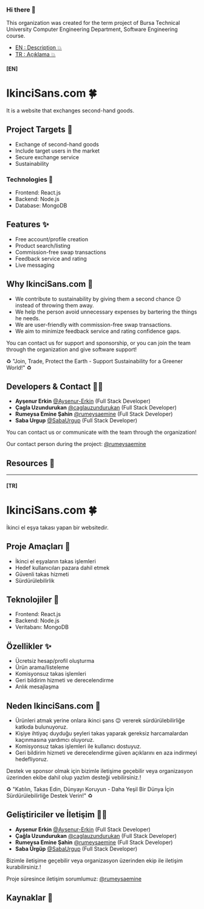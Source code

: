 ### Hi there 👋
This organization was created for the term project of Bursa Technical University Computer Engineering Department, Software Engineering course.

- [EN : Description :boom:](#en)  
- [TR : Açıklama :boom:](#tr)

 #### [EN]
# IkinciSans.com 🍀
It is a website that exchanges second-hand goods.

## Project Targets :raised_hands:
- Exchange of second-hand goods
- Include target users in the market
- Secure exchange service
- Sustainability

### Technologies 🧩
- Frontend: React.js
- Backend: Node.js
- Database: MongoDB

## Features ✨ 
- Free account/profile creation
- Product search/listing
- Commission-free swap transactions
- Feedback service and rating
- Live messaging

## Why IkinciSans.com 🌈
- We contribute to sustainability by giving them a second chance :wink: instead of throwing them away.
- We help the person avoid unnecessary expenses by bartering the things he needs.
- We are user-friendly with commission-free swap transactions.
- We aim to minimize feedback service and rating confidence gaps.

You can contact us for support and sponsorship, or you can join the team through the organization and give software support!

:recycle: "Join, Trade, Protect the Earth - Support Sustainability for a Greener World!" :recycle:

## Developers & Contact  👩‍💻

- **Ayşenur Erkin** [@Aysenur-Erkin](https://github.com/Aysenur-Erkin) (Full Stack Developer)
- **Çagla Uzundurukan** [@caglauzundurukan](https://github.com/caglauzundurukan) (Full Stack Developer)
- **Rumeysa Emine Şahin** [@rumeysaemine](https://github.com/rumeysaemine) (Full Stack Developer)
- **Saba Urgup** [@SabaUrgup](https://github.com/SabaUrgup) (Full Stack Developer)

You can contact us or communicate with the team through the organization!

Our contact person during the project: [@rumeysaemine](https://github.com/rumeysaemine)

## Resources 📑

****

 #### [TR]
# IkinciSans.com 🍀
İkinci el eşya takası yapan bir websitedir.

## Proje Amaçları :raised_hands:
- İkinci el eşyaların takas işlemleri
- Hedef kullanıcıları pazara dahil etmek
- Güvenli takas hizmeti
- Sürdürülebilirlik

## Teknolojiler 🧩
- Frontend: React.js
- Backend: Node.js
- Veritabanı: MongoDB

## Özellikler ✨
- Ücretsiz hesap/profil oluşturma
- Ürün arama/listeleme
- Komisyonsuz takas işlemleri
- Geri bildirim hizmeti ve derecelendirme
- Anlık mesajlaşma

## Neden IkinciSans.com 🌈
- Ürünleri atmak yerine onlara ikinci şans :wink: vererek sürdürülebilirliğe katkıda bulunuyoruz.
- Kişiye ihtiyaç duyduğu şeyleri takas yaparak gereksiz harcamalardan kaçınmasına yardımcı oluyoruz.
- Komisyonsuz takas işlemleri ile kullanıcı dostuyuz.
- Geri bildirim hizmeti ve derecelendirme güven açıklarını en aza indirmeyi hedefliyoruz.

Destek ve sponsor olmak için bizimle iletişime geçebilir veya organizasyon üzerinden ekibe dahil olup yazlım desteği vebilirsiniz.!

:recycle: "Katılın, Takas Edin, Dünyayı Koruyun - Daha Yeşil Bir Dünya İçin Sürdürülebilirliğe Destek Verin!" :recycle:

## Geliştiriciler ve İletişim  👩‍💻

- **Ayşenur Erkin** [@Aysenur-Erkin](https://github.com/Aysenur-Erkin) (Full Stack Developer)
- **Çağla Uzundurukan** [@caglauzundurukan](https://github.com/caglauzundurukan) (Full Stack Developer)
- **Rumeysa Emine Şahin** [@rumeysaemine](https://github.com/rumeysaemine) (Full Stack Developer)
- **Saba Ürgüp** [@SabaUrgup](https://github.com/SabaUrgup) (Full Stack Developer)

Bizimle iletişime geçebilir veya organizasyon üzerinden ekip ile iletişim kurabilirsiniz.!

Proje süresince iletişim sorumlumuz: [@rumeysaemine](https://github.com/rumeysaemine)

## Kaynaklar 📑
